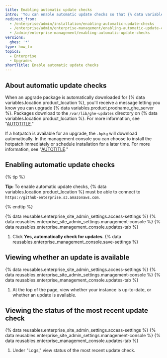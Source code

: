```yaml
---
title: Enabling automatic update checks
intro: 'You can enable automatic update checks so that {% data variables.location.product_location %} checks for and downloads the latest {% data variables.product.prodname_ghe_server %} release.'
redirect_from:
  - /enterprise/admin/installation/enabling-automatic-update-checks
  - /enterprise/admin/enterprise-management/enabling-automatic-update-checks
  - /admin/enterprise-management/enabling-automatic-update-checks
versions:
  ghes: '*'
type: how_to
topics:
  - Enterprise
  - Upgrades
shortTitle: Enable automatic update checks
---
```


## About automatic update checks

When an upgrade package is automatically downloaded for {% data variables.location.product_location %}, you'll receive a message letting you know you can upgrade {% data variables.product.prodname_ghe_server %}. Packages download to the `/var/lib/ghe-updates` directory on {% data variables.location.product_location %}. For more information, see "[AUTOTITLE](/admin/enterprise-management/updating-the-virtual-machine-and-physical-resources/upgrading-github-enterprise-server)."

If a hotpatch is available for an upgrade, the `.hpkg` will download automatically. In the management console you can choose to install the hotpatch immediately or schedule installation for a later time. For more information, see "[AUTOTITLE](/admin/enterprise-management/updating-the-virtual-machine-and-physical-resources/upgrading-github-enterprise-server#upgrading-with-a-hotpatch)."

## Enabling automatic update checks

{% tip %}

**Tip:** To enable automatic update checks, {% data variables.location.product_location %} must be able to connect to `https://github-enterprise.s3.amazonaws.com`.

{% endtip %}

{% data reusables.enterprise_site_admin_settings.access-settings %}
{% data reusables.enterprise_site_admin_settings.management-console %}
{% data reusables.enterprise_management_console.updates-tab %}
1. Click **Yes, automatically check for updates**.
{% data reusables.enterprise_management_console.save-settings %}

## Viewing whether an update is available

{% data reusables.enterprise_site_admin_settings.access-settings %}
{% data reusables.enterprise_site_admin_settings.management-console %}
{% data reusables.enterprise_management_console.updates-tab %}
1. At the top of the page, view whether your instance is up-to-date, or whether an update is available.

## Viewing the status of the most recent update check

{% data reusables.enterprise_site_admin_settings.access-settings %}
{% data reusables.enterprise_site_admin_settings.management-console %}
{% data reusables.enterprise_management_console.updates-tab %}
1. Under "Logs," view status of the most recent update check.
